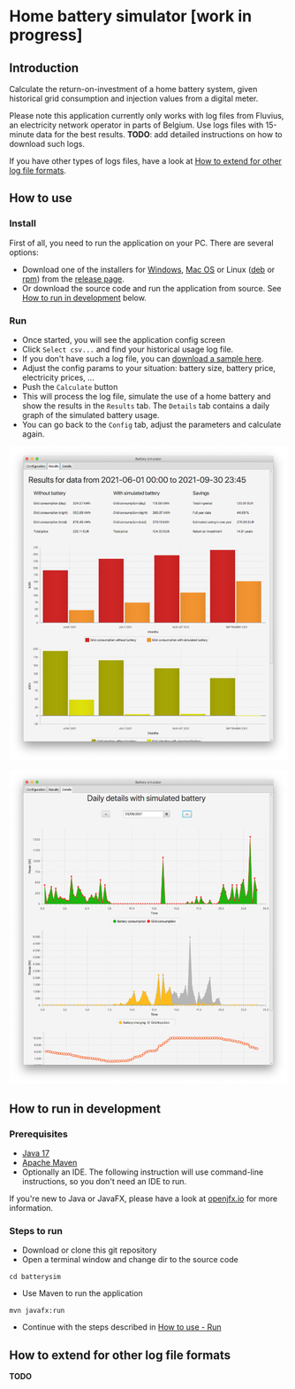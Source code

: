 # Home battery simulator [work in progress]

## Introduction

Calculate the return-on-investment of a home battery system, given historical grid consumption and injection values from a digital meter.

Please note this application currently only works with log files from Fluvius, an electricity network operator in parts of Belgium. Use logs files with 15-minute data for the best results.
**TODO**: add detailed instructions on how to download such logs.

If you have other types of logs files, have a look at [How to extend for other log file formats](#how-to-extend-for-other-log-file-formats).

## How to use

### Install

First of all, you need to run the application on your PC. There are several options:

- Download one of the installers for [Windows](releases/download/v1.0.0/BatterySim-windows-1.0.0.msi), [Mac OS](releases/download/v1.0.0/BatterySim-macos-1.0.0.pkg) or Linux ([deb](releases/download/v1.0.0/BatterySim-linux-1.0.0.deb) or [rpm](releases/download/v1.0.0/BatterySim-linux-1.0.0.rpm)) from the [release page](releases/tag/v1.0.0).
- Or download the source code and run the application from source. See [How to run in development](#how-to-run-in-development) below.

### Run

- Once started, you will see the application config screen
- Click `Select csv...` and find your historical usage log file. 
- If you don't have such a log file, you can [download a sample here](sample-data).
- Adjust the config params to your situation: battery size, battery price, electricity prices, ...
- Push the `Calculate` button
- This will process the log file, simulate the use of a home battery and show the results in the `Results` tab. The `Details` tab contains a daily graph of the simulated battery usage.
- You can go back to the `Config` tab, adjust the parameters and calculate again.

![Results screenshot](docs/images/results.png)

![Details screenshot](docs/images/details.png)

## How to run in development

### Prerequisites
- [Java 17](https://jdk.java.net/17/)
- [Apache Maven](https://maven.apache.org/download.cgi)
- Optionally an IDE. The following instruction will use command-line instructions, so you don't need an IDE to run.

If you're new to Java or JavaFX, please have a look at [openjfx.io](https://openjfx.io/openjfx-docs/) for more information.

### Steps to run

- Download or clone this git repository
- Open a terminal window and change dir to the source code
```
cd batterysim
```
- Use Maven to run the application

```
mvn javafx:run
```

- Continue with the steps described in [How to use - Run](#run)


## How to extend for other log file formats

**TODO**
